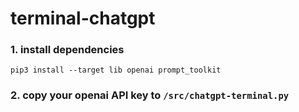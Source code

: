 # terminal-chatgpt

### 1. install dependencies
`pip3 install --target lib openai prompt_toolkit`

### 2. copy your openai API key to `/src/chatgpt-terminal.py`
